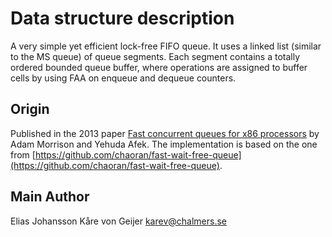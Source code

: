 # Data structure description

A very simple yet efficient lock-free FIFO queue. It uses a linked list (similar to the MS queue) of queue segments. Each segment contains a totally ordered bounded queue buffer, where operations are assigned to buffer cells by using FAA on enqueue and dequeue counters.

## Origin

Published in the 2013 paper [Fast concurrent queues for x86 processors](https://doi.org/10.1145/2517327.2442527) by Adam Morrison and Yehuda Afek. The implementation is based on the one from [https://github.com/chaoran/fast-wait-free-queue](https://github.com/chaoran/fast-wait-free-queue).

## Main Author

Elias Johansson
Kåre von Geijer <karev@chalmers.se>